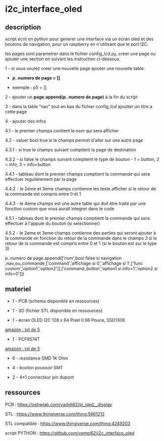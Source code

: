 # i2c_interface_oled

## description

script ecrit en python pour generer une interface via un écran oled et des boutons de navigation, pour un raspberry en n'utilisant que le port I2C.

les pages sont parametrer dans le fichier config_lcd.py, creer une page ou ajouter une section en suivant les instruction ci-dessous.

1 - si vous voulez creer une nouvelle page ajouter une nouvelle table:

* __p..numero de page = []__

* exemple : p5 = []

2 - ajouter un __page.append(p..numero de page)__  à la fin du script

3 - dans la table "nav" tout en bas du fichier config_lcd ajoutter un titre a cette page

4 - ajouter des infos

4.1 - le premier champs contient le nom qui sera afficher

4.2 - valuer bool true si le champs permet d'aller sur une autre page

4.3.1 - si true le champs suivant comptient la page de destination

4.3.2 - si false le champs suivant comptient le type de bouton - 1 = button, 2 = info, 3 = info+button

4.4.1 - tableau dont le premier champs comptient la commande qui sera effectuer regulièrement par la page

4.4.2 - le 2eme et 3eme champs contienne les texte afficher si le retour de la commande est compris entre 0 et 1

4.4.3 - le 4eme champs est une autre table qui doit être traité par une fonction custom que vous aurait integrer dans le code

4.5.1 - tableau dont le premier champs comptient la commande qui sera effectuer à l'appuie du bouton (si selectionner)

4.5.2 - le 2eme et 3eme champs contienne des parties qui seront ajouter à la commande en fonction du retour de la commande dans le champs 3 si le retour de la commande est compris entre 0 et 1 (si le bouton est sur le type 3)

p..numero de page.append(['nom',bool false si navigation ,nav_ou_commande,['command','affichage si 0','affichage si 1',['func custom','option1','option2']],['command_button','option1 si info=1','option2 si info=0']])

## materiel

* 1 - PCB (schema disponible en ressources)

* 1 - 3D (fichier STL disponible en ressources)

* 1 - écran OLED I2C 128 x 64 Pixel 0.96 Pouce, SSD1306

[amazon : lot de 5](https://www.amazon.fr/gp/product/B08FD643VZ/ref=ppx_yo_dt_b_search_asin_title?ie=UTF8&psc=1)

* 1 - PCF8574T

[amazon : lot de 5](https://www.amazon.fr/5-pi%C3%A8ces-PCF8574T-PCF8574-SOP16/dp/B0BFX2DV8R/ref=sr_1_11?__mk_fr_FR=%C3%85M%C3%85%C5%BD%C3%95%C3%91&crid=37VWEWKKIXPDK&keywords=PCF8574T&qid=1669558592&qu=eyJxc2MiOiIyLjUyIiwicXNhIjoiMi4wNCIsInFzcCI6IjEuODQifQ%3D%3D&sprefix=pcf8574t%2Caps%2C56&sr=8-11)

* 6 - resistance SMD 1K Ohm

* 4 - bouton poussoir SMT

* 2 - 4*1 connecteur pin dupont

## ressources

PCB : https://oshwlab.com/vadidi62/pi_oled__display

STL : https://www.thingiverse.com/thing:5661212

STL compatible : https://www.thingiverse.com/thing:4249203

script PYTHON : https://github.com/vampi62/i2c_interface_oled

